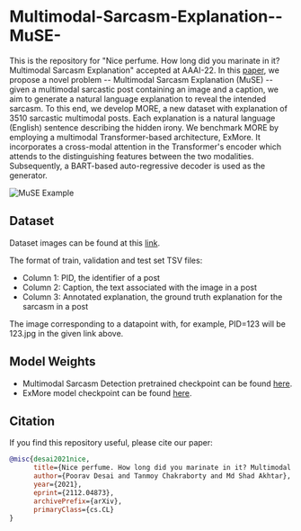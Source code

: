 # Multimodal-Sarcasm-Explanation--MuSE-
This is the repository for "Nice perfume. How long did you marinate in it? Multimodal Sarcasm Explanation" accepted at AAAI-22. In this [paper](https://arxiv.org/abs/2112.04873), we propose a novel problem -- Multimodal Sarcasm Explanation (MuSE) -- given a multimodal sarcastic post containing an image and a caption, we aim to generate a natural language explanation to reveal the intended sarcasm. To this end, we develop MORE, a new dataset with explanation of 3510 sarcastic multimodal posts. Each explanation is a natural language (English) sentence describing the hidden irony. We benchmark MORE by employing a multimodal Transformer-based architecture, ExMore. It incorporates a cross-modal attention in the Transformer's encoder which attends to the distinguishing features between the two modalities. Subsequently, a BART-based auto-regressive decoder is used as the generator.

![MuSE Example](https://user-images.githubusercontent.com/18445035/145724756-149fcb7a-4687-4e5e-9e3f-8ac08a68fcce.png)

## Dataset
Dataset images can be found at this [link](https://drive.google.com/file/d/1CR3JIvatybTm3J3ZqLpZ4npq7OyHtcZf/view?usp=sharing).

The format of train, validation and test set TSV files:
* Column 1: PID, the identifier of a post
* Column 2: Caption, the text associated with the image in a post
* Column 3: Annotated explanation, the ground truth explanation for the sarcasm in a post

The image corresponding to a datapoint with, for example, PID=123 will be 123.jpg in the given link above.

## Model Weights
* Multimodal Sarcasm Detection pretrained checkpoint can be found [here](https://drive.google.com/file/d/1xiUJ1AHP5I07vAdV0cHvfigEnqDkYnXR/view?usp=sharing).
* ExMore model checkpoint can be found [here](https://drive.google.com/file/d/100NoUymoUlXZpjgcoSUa-A2l48tJWVzx/view?usp=sharing).

## Citation
If you find this repository useful, please cite our paper:
```BibTex
@misc{desai2021nice,
      title={Nice perfume. How long did you marinate in it? Multimodal Sarcasm Explanation}, 
      author={Poorav Desai and Tanmoy Chakraborty and Md Shad Akhtar},
      year={2021},
      eprint={2112.04873},
      archivePrefix={arXiv},
      primaryClass={cs.CL}
}
```

